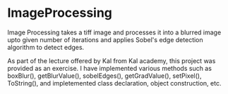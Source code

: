 # ImageProcessing
Image Processing takes a tiff image and processes it into a blurred image upto given number of iterations and applies Sobel's edge detection algorithm to detect edges.

As part of the lecture offered by Kal from Kal academy, this project was provided as an exercise. I have implemented various methods such as boxBlur(), getBlurValue(), sobelEdges(), getGradValue(), setPixel(), ToString(), and impletemented class declaration, object construction, etc.
